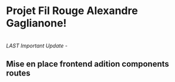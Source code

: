 <h1>Projet Fil Rouge Alexandre Gaglianone! </h1>
<br>
<em>LAST Important Update - </em>
<h2>Mise en place frontend adition components routes</h2>